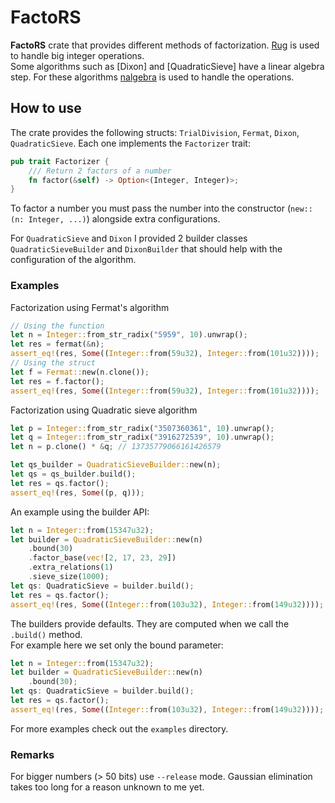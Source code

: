# FactoRS

**FactoRS** crate that provides different methods of factorization. 
[Rug](https://crates.io/crates/rug) is used to handle big integer operations.  
Some algorithms such as [Dixon] and [QuadraticSieve] have a linear algebra step. For these algorithms [nalgebra](https://docs.rs/nalgebra/latest/nalgebra/) is used to handle the operations.

## How to use
The crate provides the following structs: `TrialDivision`, `Fermat`, `Dixon`, `QuadraticSieve`. Each one implements the `Factorizer` trait:
```rust
pub trait Factorizer {
    /// Return 2 factors of a number
    fn factor(&self) -> Option<(Integer, Integer)>;
}
```
To factor a number you must pass the number into the constructor (`new::(n: Integer, ...)`) alongside extra configurations.

For `QuadraticSieve` and `Dixon` I provided 2 builder classes `QuadraticSieveBuilder` and `DixonBuilder` that should help with the configuration of the algorithm.

### Examples
Factorization using Fermat's algorithm
```rust
// Using the function
let n = Integer::from_str_radix("5959", 10).unwrap();
let res = fermat(&n);
assert_eq!(res, Some((Integer::from(59u32), Integer::from(101u32))));
// Using the struct
let f = Fermat::new(n.clone());
let res = f.factor();
assert_eq!(res, Some((Integer::from(59u32), Integer::from(101u32))));
```

Factorization using Quadratic sieve algorithm
```rust
let p = Integer::from_str_radix("3507360361", 10).unwrap();
let q = Integer::from_str_radix("3916272539", 10).unwrap();
let n = p.clone() * &q; // 13735779066161426579

let qs_builder = QuadraticSieveBuilder::new(n);
let qs = qs_builder.build();
let res = qs.factor();
assert_eq!(res, Some((p, q)));
```

An example using the builder API:
```rust
let n = Integer::from(15347u32);
let builder = QuadraticSieveBuilder::new(n)
    .bound(30)
    .factor_base(vec![2, 17, 23, 29])
    .extra_relations(1)
    .sieve_size(1000);
let qs: QuadraticSieve = builder.build();
let res = qs.factor();
assert_eq!(res, Some((Integer::from(103u32), Integer::from(149u32))));
```

The builders provide defaults. They are computed when we call the `.build()` method.  
For example here we set only the bound parameter:
```rust
let n = Integer::from(15347u32);
let builder = QuadraticSieveBuilder::new(n)
    .bound(30);
let qs: QuadraticSieve = builder.build();
let res = qs.factor();
assert_eq!(res, Some((Integer::from(103u32), Integer::from(149u32))));
```

For more examples check out the `examples` directory.

### Remarks
For bigger numbers (> 50 bits) use `--release` mode. Gaussian elimination takes too long for a reason unknown to me yet. 